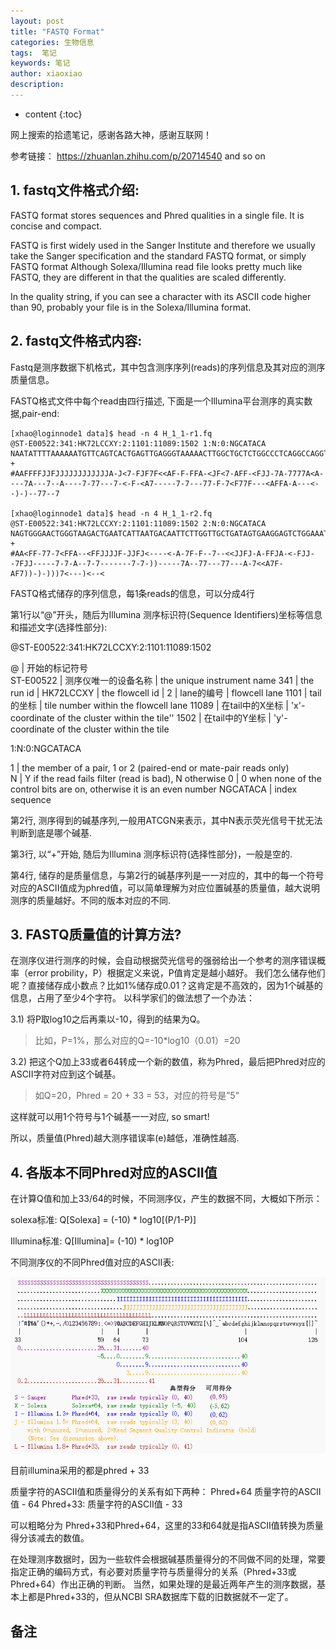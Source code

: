 ```yaml
---
layout: post
title: "FASTQ Format"
categories: 生物信息
tags:  笔记
keywords: 笔记
author: xiaoxiao
description: 
---
```


* content
{:toc}

网上搜索的拾遗笔记，感谢各路大神，感谢互联网！

参考链接：
https://zhuanlan.zhihu.com/p/20714540
and so on

## 1. fastq文件格式介绍:

FASTQ format stores sequences and Phred qualities in a single file. It is concise and compact. 
		        
FASTQ is first widely used in the Sanger Institute and therefore we usually take the Sanger specification and the standard FASTQ format, or simply FASTQ format
Although Solexa/Illumina read file looks pretty much like FASTQ, they are different in that the qualities are scaled differently.
						        
In the quality string, if you can see a character with its ASCII code higher than 90, probably your file is in the Solexa/Illumina format.

## 2. fastq文件格式内容:

Fastq是测序数据下机格式，其中包含测序序列(reads)的序列信息及其对应的测序质量信息。

FASTQ格式文件中每个read由四行描述, 下面是一个Illumina平台测序的真实数据,pair-end:

```
[xhao@loginnode1 data]$ head -n 4 H_1_1-r1.fq
@ST-E00522:341:HK72LCCXY:2:1101:11089:1502 1:N:0:NGCATACA
NAATATTTTAAAAAATGTTCAGTCACTGAGTTGAGGGTAAAAACTTGGCTGCTCTGGCCCTCAGGCCAGGTGCCAAGCCAGATAGATCCCACCCTTCTCTGGTCCTGGGCATTCAGACCACTCCATGTATGTAATGACTGGACAACCCGT
+
#AAFFFFJJFJJJJJJJJJJJJA-J<7-FJF7F<<AF-F-FFA-<JF<7-AFF-<FJJ-7A-7777A<A----7A---7--A----7-77---7-<-F-<A7-----7-7---77-F-7<F77F---<AFFA-A---<--)-)--77--7

[xhao@loginnode1 data]$ head -n 4 H_1_1-r2.fq 
@ST-E00522:341:HK72LCCXY:2:1101:11089:1502 2:N:0:NGCATACA
NAGTGGGAACTGGGTAAGACTGAATCATTAATGACAATTCTTGGTTGCTGATAGTGAAGGAGTCTGGAAATGTGGAGGGACAGACGGGACATCAAGAGGCAATTACGGATGGTTCATCCATTACATACAGGGAGGCGTGTGCATGCCAAG
+
#AA<FF-77-7<FFA--<FFJJJJF-JJFJ<----<-A-7F-F--7--<<JJFJ-A-FFJA-<-FJJ--7FJJ-----7-7-A--7-7-------7-7-))-----7A--77---77---A-7<<A7F-AF7))-)-)))7<---)<--<

```
FASTQ格式储存的序列信息，每1条reads的信息，可以分成4行

第1行以“@”开头，随后为Illumina 测序标识符(Sequence Identifiers)坐标等信息和描述文字(选择性部分):

@ST-E00522:341:HK72LCCXY:2:1101:11089:1502

@		  | 开始的标记符号       
ST-E00522 | 测序仪唯一的设备名称 |    the unique instrument name
341       | the run id           |
HK72LCCXY | the flowcell id      |
2         | lane的编号           | flowcell lane
1101      | tail的坐标           | tile number within the flowcell lane
11089     | 在tail中的X坐标      | 'x'-coordinate of the cluster within the tile''
1502      | 在tail中的Y坐标      | 'y'-coordinate of the cluster within the tile
	
1:N:0:NGCATACA

1        |  the member of a pair, 1 or 2 (paired-end or mate-pair reads only)               
N        |  Y if the read fails filter (read is bad), N otherwise
0        |  0 when none of the control bits are on, otherwise it is an even number
NGCATACA |  index sequence
	
第2行, 测序得到的碱基序列,一般用ATCGN来表示，其中N表示荧光信号干扰无法判断到底是哪个碱基.
	
第3行, 以“+”开始, 随后为Illumina 测序标识符(选择性部分)，一般是空的.
	
第4行, 储存的是质量信息，与第2行的碱基序列是一一对应的，其中的每一个符号对应的ASCII值成为phred值，可以简单理解为对应位置碱基的质量值，越大说明测序的质量越好。不同的版本对应的不同.

## 3. FASTQ质量值的计算方法?

在测序仪进行测序的时候，会自动根据荧光信号的强弱给出一个参考的测序错误概率（error probility，P）根据定义来说，P值肯定是越小越好。
我们怎么储存他们呢？直接储存成小数点？比如1%储存成0.01？这肯定是不高效的，因为1个碱基的信息，占用了至少4个字符。
以科学家们的做法想了一个办法：

3.1) 将P取log10之后再乘以-10，得到的结果为Q。
> 比如，P=1%，那么对应的Q=-10*log10（0.01）=20

3.2) 把这个Q加上33或者64转成一个新的数值，称为Phred，最后把Phred对应的ASCII字符对应到这个碱基。
> 如Q=20，Phred = 20 + 33 = 53，对应的符号是”5”

这样就可以用1个符号与1个碱基一一对应, so smart!

所以，质量值(Phred)越大测序错误率(e)越低，准确性越高.

## 4. 各版本不同Phred对应的ASCII值

在计算Q值和加上33/64的时候，不同测序仪，产生的数据不同，大概如下所示：

solexa标准:     Q[Solexa] = (-10) * log10[(P/1-P)]

Illumina标准:   Q[Illumina]= (-10) * log10P

不同测序仪的不同Phred值对应的ASCII表:

![image](https://github.com/xiaoxiaoh16/xiaoxiaoh16.github.io/raw/master/_drafts/pic/Q2ASCII.png)

目前illumina采用的都是phred + 33

质量字符的ASCII值和质量得分的关系有如下两种：
Phred+64 质量字符的ASCII值 - 64
Phred+33: 质量字符的ASCII值 - 33

可以粗略分为 Phred+33和Phred+64，这里的33和64就是指ASCII值转换为质量得分该减去的数值。

在处理测序数据时，因为一些软件会根据碱基质量得分的不同做不同的处理，常要指定正确的编码方式，有必要对质量字符与质量得分的关系（Phred+33或Phred+64）作出正确的判断。
当然，如果处理的是最近两年产生的测序数据，基本上都是Phred+33的，但从NCBI SRA数据库下载的旧数据就不一定了。

## 备注
